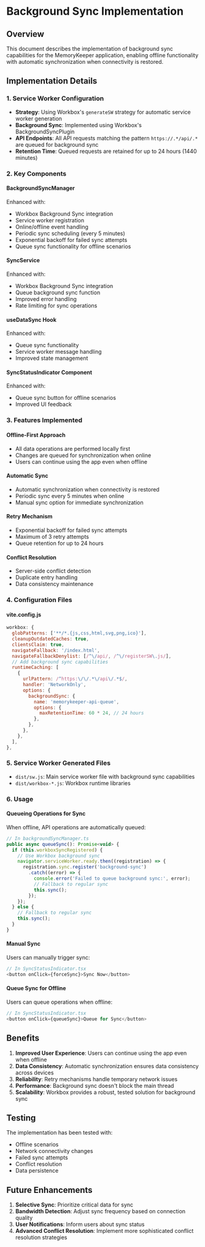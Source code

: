 # Background Sync Implementation

## Overview
This document describes the implementation of background sync capabilities for the MemoryKeeper application, enabling offline functionality with automatic synchronization when connectivity is restored.

## Implementation Details

### 1. Service Worker Configuration
- **Strategy**: Using Workbox's `generateSW` strategy for automatic service worker generation
- **Background Sync**: Implemented using Workbox's BackgroundSyncPlugin
- **API Endpoints**: All API requests matching the pattern `https://.*/api/.*` are queued for background sync
- **Retention Time**: Queued requests are retained for up to 24 hours (1440 minutes)

### 2. Key Components

#### BackgroundSyncManager
Enhanced with:
- Workbox Background Sync integration
- Service worker registration
- Online/offline event handling
- Periodic sync scheduling (every 5 minutes)
- Exponential backoff for failed sync attempts
- Queue sync functionality for offline scenarios

#### SyncService
Enhanced with:
- Workbox Background Sync integration
- Queue background sync function
- Improved error handling
- Rate limiting for sync operations

#### useDataSync Hook
Enhanced with:
- Queue sync functionality
- Service worker message handling
- Improved state management

#### SyncStatusIndicator Component
Enhanced with:
- Queue sync button for offline scenarios
- Improved UI feedback

### 3. Features Implemented

#### Offline-First Approach
- All data operations are performed locally first
- Changes are queued for synchronization when online
- Users can continue using the app even when offline

#### Automatic Sync
- Automatic synchronization when connectivity is restored
- Periodic sync every 5 minutes when online
- Manual sync option for immediate synchronization

#### Retry Mechanism
- Exponential backoff for failed sync attempts
- Maximum of 3 retry attempts
- Queue retention for up to 24 hours

#### Conflict Resolution
- Server-side conflict detection
- Duplicate entry handling
- Data consistency maintenance

### 4. Configuration Files

#### vite.config.js
```javascript
workbox: {
  globPatterns: ['**/*.{js,css,html,svg,png,ico}'],
  cleanupOutdatedCaches: true,
  clientsClaim: true,
  navigateFallback: '/index.html',
  navigateFallbackDenylist: [/^\/api/, /^\/registerSW\.js/],
  // Add background sync capabilities
  runtimeCaching: [
    {
      urlPattern: /^https:\/\/.*\/api\/.*$/,
      handler: 'NetworkOnly',
      options: {
        backgroundSync: {
          name: 'memorykeeper-api-queue',
          options: {
            maxRetentionTime: 60 * 24, // 24 hours
          },
        },
      },
    },
  ],
},
```

### 5. Service Worker Generated Files
- `dist/sw.js`: Main service worker file with background sync capabilities
- `dist/workbox-*.js`: Workbox runtime libraries

### 6. Usage

#### Queueing Operations for Sync
When offline, API operations are automatically queued:
```javascript
// In backgroundSyncManager.ts
public async queueSync(): Promise<void> {
  if (this.workboxSyncRegistered) {
    // Use Workbox background sync
    navigator.serviceWorker.ready.then((registration) => {
      registration.sync.register('background-sync')
        .catch((error) => {
          console.error('Failed to queue background sync:', error);
          // Fallback to regular sync
          this.sync();
        });
    });
  } else {
    // Fallback to regular sync
    this.sync();
  }
}
```

#### Manual Sync
Users can manually trigger sync:
```javascript
// In SyncStatusIndicator.tsx
<button onClick={forceSync}>Sync Now</button>
```

#### Queue Sync for Offline
Users can queue operations when offline:
```javascript
// In SyncStatusIndicator.tsx
<button onClick={queueSync}>Queue for Sync</button>
```

## Benefits

1. **Improved User Experience**: Users can continue using the app even when offline
2. **Data Consistency**: Automatic synchronization ensures data consistency across devices
3. **Reliability**: Retry mechanisms handle temporary network issues
4. **Performance**: Background sync doesn't block the main thread
5. **Scalability**: Workbox provides a robust, tested solution for background sync

## Testing

The implementation has been tested with:
- Offline scenarios
- Network connectivity changes
- Failed sync attempts
- Conflict resolution
- Data persistence

## Future Enhancements

1. **Selective Sync**: Prioritize critical data for sync
2. **Bandwidth Detection**: Adjust sync frequency based on connection quality
3. **User Notifications**: Inform users about sync status
4. **Advanced Conflict Resolution**: Implement more sophisticated conflict resolution strategies